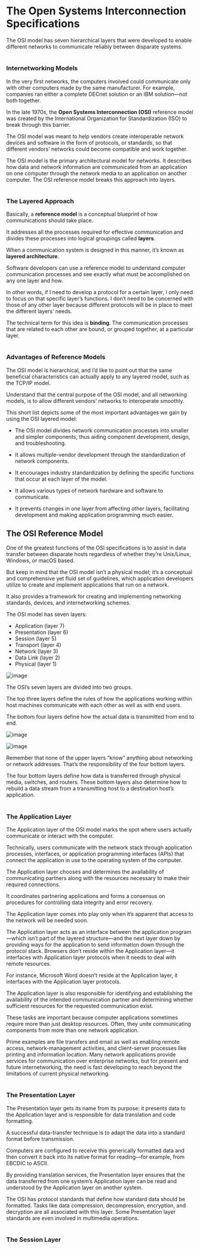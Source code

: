 # The Open Systems Interconnection Specifications

The OSI model has seven hierarchical layers that were developed to enable different networks to communicate reliably between disparate systems.

#

### Internetworking Models

In the very first networks, the computers involved could communicate only with other computers made by the same manufacturer. For example, companies ran either a complete DECnet solution or an IBM solution—not both together.

In the late 1970s, the **Open Systems Interconnection (OSI)** reference model was created by the International Organization for Standardization (ISO) to break through this barrier.

The OSI model was meant to help vendors create interoperable network devices and software in the form of protocols, or standards, so that different vendors’ networks could become compatible and work together.

The OSI model is the primary architectural model for networks. It describes how data and network information are communicated from an application on one computer through the network media to an application on another computer. The OSI reference model breaks this approach into layers.

#

### The Layered Approach

Basically, a **reference model** is a conceptual blueprint of how communications should take place.

It addresses all the processes required for effective communication and divides these processes into logical groupings called **layers**. 

When a communication system is designed in this manner, it’s known as **layered architecture**.

Software developers can use a reference model to understand computer communication processes and see exactly what must be accomplished on any one layer and how.

In other words, if I need to develop a protocol for a certain layer, I only need to focus on that specific layer’s functions. I don’t need to be concerned with those of any other layer because different protocols will be in place to meet the different layers’ needs.

The technical term for this idea is **binding**. The communication processes that are related to each other are bound, or grouped together, at a particular layer.

#

### Advantages of Reference Models

The OSI model is hierarchical, and I’d like to point out that the same beneficial characteristics can actually apply to any layered model, such as the TCP/IP model.

Understand that the central purpose of the OSI model, and all networking models, is to allow different vendors’ networks to interoperate smoothly.

This short list depicts some of the most important advantages we gain by using the OSI layered model:

- The OSI model divides network communication processes into smaller and simpler components, thus aiding component development, design, and troubleshooting.

- It allows multiple-vendor development through the standardization of network components.

- It encourages industry standardization by defining the specific functions that occur at each layer of the model.

- It allows various types of network hardware and software to communicate.

- It prevents changes in one layer from affecting other layers, facilitating development and making application programming much easier.

## The OSI Reference Model

One of the greatest functions of the OSI specifications is to assist in data transfer between disparate hosts regardless of whether they’re Unix/Linux, Windows, or macOS based.

But keep in mind that the OSI model isn’t a physical model; it’s a conceptual and comprehensive yet fluid set of guidelines, which application developers utilize to create and implement applications that run on a network. 

It also provides a framework for creating and implementing networking standards, devices, and internetworking schemes.

The OSI model has seven layers:

- Application (layer 7)
- Presentation (layer 6)
- Session (layer 5)
- Transport (layer 4)
- Network (layer 3)
- Data Link (layer 2)
- Physical (layer 1)

![image](https://github.com/user-attachments/assets/2d2e9722-2e4e-4e7b-97b6-0fa30d161858)

The OSI’s seven layers are divided into two groups.

The top three layers define the rules of how the applications working within host machines communicate with each other as well as with end users.

The bottom four layers define how the actual data is transmitted from end to end.

![image](https://github.com/user-attachments/assets/030bb5d8-b003-48f3-8b6d-731ba6f7eba1)

![image](https://github.com/user-attachments/assets/42482812-4eff-4313-8500-222001069cc5)

Remember that none of the upper layers “know” anything about networking or network addresses. That’s the responsibility of the four bottom layers.

The four bottom layers define how data is transferred through physical media, switches, and routers. These bottom layers also determine how to rebuild a data stream from a transmitting host to a destination host’s application.

#

### The Application Layer

The Application layer of the OSI model marks the spot where users actually communicate or interact with the computer.

Technically, users communicate with the network stack through application processes, interfaces, or application programming interfaces (APIs) that connect the application in use to the operating system of the computer.

The Application layer chooses and determines the availability of communicating partners along with the resources necessary to make their required connections.

It coordinates partnering applications and forms a consensus on procedures for controlling data integrity and error recovery.

The Application layer comes into play only when it’s apparent that access to the network will be needed soon.

The Application layer acts as an interface between the application program—which isn’t part of the layered structure—and the next layer down by providing ways for the application to send information down through the protocol stack. Browsers don’t reside within the Application layer—it interfaces with Application layer protocols when it needs to deal with remote resources.

For instance, Microsoft Word doesn’t reside at the Application layer, it interfaces with the Application layer protocols.

The Application layer is also responsible for identifying and establishing the availability of the intended communication partner and determining whether sufficient resources for the requested communication exist.

These tasks are important because computer applications sometimes require more than just desktop resources. Often, they unite communicating components from more than one network application.

Prime examples are file transfers and email as well as enabling remote access, network-management activities, and client-server processes like printing and information location. Many network applications provide services for communication over enterprise networks, but for present and future internetworking, the need is fast developing to reach beyond the limitations of current physical networking.

#

### The Presentation Layer

The Presentation layer gets its name from its purpose: it presents data to the Application layer and is responsible for data translation and code formatting.

A successful data-transfer technique is to adapt the data into a standard format before transmission.

Computers are configured to receive this generically formatted data and then convert it back into its native format for reading—for example, from EBCDIC to ASCII.

By providing translation services, the Presentation layer ensures that the data transferred from one system’s Application layer can be read and understood by the Application layer on another system.

The OSI has protocol standards that define how standard data should be formatted. Tasks like data compression, decompression, encryption, and decryption are all associated with this layer. Some Presentation layer standards are even involved in multimedia operations.

#

### The Session Layer

